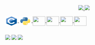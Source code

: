 <div align="center">
  <a href="https://github.com/Claudierio">
  <img height="120em" src="https://github-readme-stats.vercel.app/api?username=Claudierio&show_icons=true&theme=dark&include_all_commits=true&count_private=true"/>
  <img height="105em" src="https://github-readme-stats.vercel.app/api/top-langs/?username=Claudierio&layout=compact&langs_count=7&theme=dark"/>
</div>


<div>
  <a href="https://github.com/Claudierio">
  
  <div style="display: inline_block"><br>
  <img align="center" height="30" width="40" src="https://raw.githubusercontent.com/devicons/devicon/master/icons/c/c-original.svg">
  <img align="center" height="30" width="40" src="https://raw.githubusercontent.com/devicons/devicon/master/icons/python/python-original.svg">
  <img align="center" height="30" width="40" src="https://cdn.jsdelivr.net/gh/devicons/devicon/icons/html5/html5-original.svg"/>
  <img align="center" height="30" width="40" src="https://cdn.jsdelivr.net/gh/devicons/devicon/icons/css3/css3-original.svg" />
  <img align="center" height="30" width="40" src="https://cdn.jsdelivr.net/gh/devicons/devicon/icons/javascript/javascript-original.svg"/>
  <img align="center" height="30" width="40" src="https://cdn.jsdelivr.net/gh/devicons/devicon/icons/java/java-original.svg" />  
</div>
  
    
  ##
 
<div> 
  
  <a href="https://www.instagram.com/claudierio_baltazar/" target="_blank"><img src="https://img.shields.io/badge/-Instagram-%23E4405F?style=for-the-badge&logo=instagram&logoColor=white" target="_blank"></a>
  <a href = "claudierio@gmail.com"><img src="https://img.shields.io/badge/-Gmail-%23333?style=for-the-badge&logo=gmail&logoColor=white" target="_blank "></a>
  <a href="https://www.linkedin.com/in/claudierio-baltazar-043670238/" target="_blank"><img src="https://img.shields.io/badge/-LinkedIn-%230077B5?style=for-the-badge&logo=linkedin&logoColor=white" target="_blank"></a>
 
</div>
